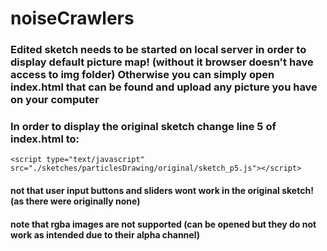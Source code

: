 # noiseCrawlers

### Edited sketch needs to be started on local server in order to display default picture map! (without it browser doesn't have access to img folder) Otherwise you can simply open index.html that can be found and upload any picture you have on your computer
     

### In order to display the original sketch change line 5 of index.html to:
`<script type="text/javascript" src="./sketches/particlesDrawing/original/sketch_p5.js"></script>`

#### not that user input buttons and sliders wont work in the original sketch! (as there were originally none)
#### note that rgba images are not supported (can be opened but they do not work as intended due to their alpha channel)

